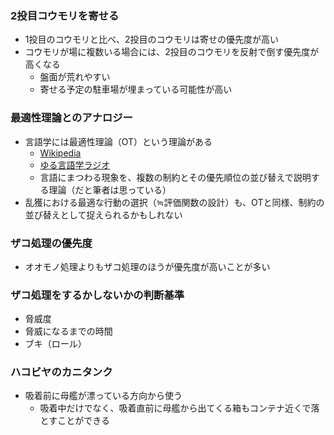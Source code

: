 ### 2投目コウモリを寄せる

- 1投目のコウモリと比べ、2投目のコウモリは寄せの優先度が高い
- コウモリが場に複数いる場合には、2投目のコウモリを反射で倒す優先度が高くなる
  - 盤面が荒れやすい
  - 寄せる予定の駐車場が埋まっている可能性が高い

### 最適性理論とのアナロジー

- 言語学には最適性理論（OT）という理論がある
  - [Wikipedia](https://ja.wikipedia.org/wiki/%E6%9C%80%E9%81%A9%E6%80%A7%E7%90%86%E8%AB%96)
  - [ゆる言語学ラジオ](https://youtu.be/EsyYaoSHXvQ?si=jpxKRK6kqld42qJh)
  - 言語にまつわる現象を、複数の制約とその優先順位の並び替えで説明する理論（だと筆者は思っている）
- 乱獲における最適な行動の選択（≒評価関数の設計）も、OTと同様、制約の並び替えとして捉えられるかもしれない

### ザコ処理の優先度

- オオモノ処理よりもザコ処理のほうが優先度が高いことが多い

### ザコ処理をするかしないかの判断基準

- 脅威度
- 脅威になるまでの時間
- ブキ（ロール）

### ハコビヤのカニタンク

- 吸着前に母艦が漂っている方向から使う
  - 吸着中だけでなく、吸着直前に母艦から出てくる箱もコンテナ近くで落とすことができる

